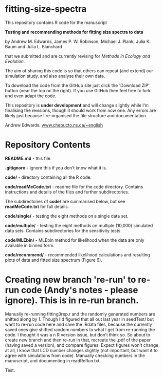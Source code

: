# fitting-size-spectra

This repository contains R code for the manuscript 

**Testing and recommending methods for fitting size spectra to data** 

by Andrew M. Edwards, James P. W. Robinson, Michael J. Plank, Julia K. Baum and Julia L. Blanchard

that we submitted and are currently revising for *Methods in Ecology and Evolution*. 

The aim of sharing this code is so that others can repeat (and extend) our simulation study, and also analyse their own data.

To download the code from the GitHub site just click the 'Download ZIP' button (near the top on the right). If you use GitHub then feel free to fork and even adapt the code. 

This repository is **under development** and will change slightly while I'm finalising the revisions, though it should work from now one. Any errors are likely just because I re-organised the file structure and documentation. 

Andrew Edwards. www.chebucto.ns.ca/~english 

# Repository Contents

**README.md** - this file.

**.gitignore** - ignore this if you don't know what it is.

**code/** - directory containing all the R code.

**code/readMeCode.txt** - readme file for the code directory. Contains instructions and details of the files and further subdirectories.

The subdirectories of **code/** are summarised below, but see **readMeCode.txt** for full details.

**code/single/** - testing the eight methods on a single data set.

**code/multiple/** - testing the eight methods on multiple (10,000) simulated data sets. Contains subdirectories for the sensitivity tests.

**code/MLEbin/** - MLEbin method for likelihood when the data are only available in binned form.

**code/recommend/** - recommended likelihood calculations and resulting plots of data and fitted size spectrum (Figure 6).
 
# Creating new branch 're-run' to re-run code (Andy's notes - please ignore). This is in re-run branch.

Manually re-running fitting3rep.r and the randomly generated numbers are shifted along by 1. Though I'd figured that all out last year in seedTest/ but want to re-run code here and save the .Rdata files, because the currently saved ones give shifted random numbers to what I get from re-running the code. I thought it was a n R version issue, but don't think so. So about to create new branch and then re-run in that, recreate the .pdf of the paper (having saved a version), and compare figures. Expect figures won't change at all, I know that LCD number changes slightly (not important, but want it to agree with simulations from code). Manually checking numbers in the manuscript, and documenting in readReRun.txt.

Test.
